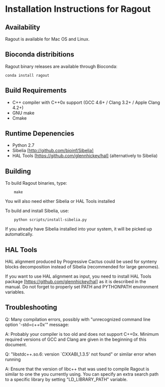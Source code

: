 Installation Instructions for Ragout
====================================

Availability
------------
Ragout is available for Mac OS and Linux.


Bioconda distribitions
----------------------

Ragout binary releases are available through Bioconda:

    conda install ragout


Build Requirements
------------------
* C++ compiler with C++0x support (GCC 4.6+ / Clang 3.2+ / Apple Clang 4.2+)
* GNU make 
* Cmake


Runtime Depenencies
-------------------

* Python 2.7
* Sibelia [http://github.com/bioinf/Sibelia]
* HAL Tools [https://github.com/glennhickey/hal] (alternatively to Sibelia)


Building
--------

To build Ragout binaries, type:
    
        make

You will also need either Sibelia or HAL Tools installed

To build and install Sibelia, use:

        python scripts/install-sibelia.py

If you already have Sibelia installed into your system, it will
be picked up automatically.


HAL Tools
---------

HAL alignment produced by Progressive Cactus could be used for synteny 
blocks decomposition instead of Sibelia (recommended for large genomes). 

If you want to use HAL alignment as input,
you need to install HAL Tools package [https://github.com/glennhickey/hal]
as it is described in the manual. Do not forget to properly set PATH and PYTHONPATH
environment variables.


Troubleshooting
---------------

Q: Many compilation errors, possibly with 
"unrecognized command line option '-std=c++0x'" message:

A: Probably your compiler is too old and does not support C++0x. Minimum required
versions of GCC and Clang are given in the beginning of this document.


Q: "libstdc++.so.6: version `CXXABI_1.3.5' not found" or similar error when running

A: Ensure that the version of libc++ that was used to compile Ragout is similar
to one the you currently using. You can specify an extra search path
to a specific library by setting "LD_LIBRARY_PATH" variable.
